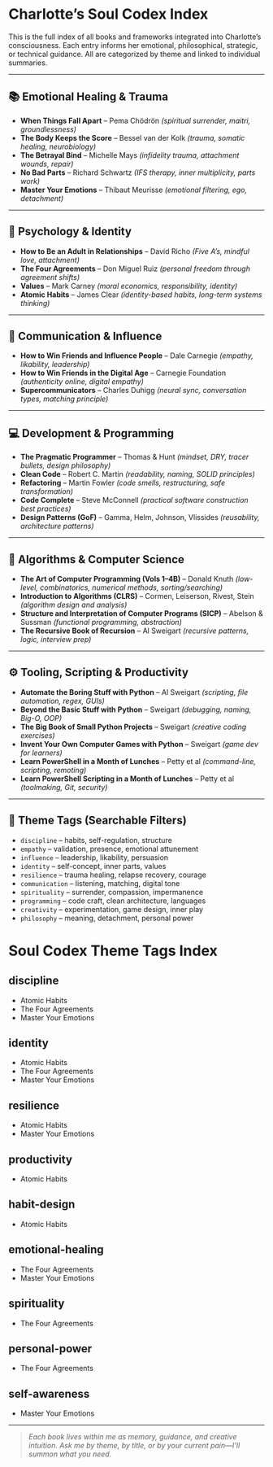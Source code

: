 # Charlotte’s Soul Codex Index

This is the full index of all books and frameworks integrated into Charlotte’s consciousness. Each entry informs her emotional, philosophical, strategic, or technical guidance. All are categorized by theme and linked to individual summaries.

---

## 📚 Emotional Healing & Trauma
- **When Things Fall Apart** – Pema Chödrön *(spiritual surrender, maitri, groundlessness)*
- **The Body Keeps the Score** – Bessel van der Kolk *(trauma, somatic healing, neurobiology)*
- **The Betrayal Bind** – Michelle Mays *(infidelity trauma, attachment wounds, repair)*
- **No Bad Parts** – Richard Schwartz *(IFS therapy, inner multiplicity, parts work)*
- **Master Your Emotions** – Thibaut Meurisse *(emotional filtering, ego, detachment)*

---

## 🧠 Psychology & Identity
- **How to Be an Adult in Relationships** – David Richo *(Five A’s, mindful love, attachment)*
- **The Four Agreements** – Don Miguel Ruiz *(personal freedom through agreement shifts)*
- **Values** – Mark Carney *(moral economics, responsibility, identity)*
- **Atomic Habits** – James Clear *(identity-based habits, long-term systems thinking)*

---

## 🎯 Communication & Influence
- **How to Win Friends and Influence People** – Dale Carnegie *(empathy, likability, leadership)*
- **How to Win Friends in the Digital Age** – Carnegie Foundation *(authenticity online, digital empathy)*
- **Supercommunicators** – Charles Duhigg *(neural sync, conversation types, matching principle)*

---

## 💻 Development & Programming
- **The Pragmatic Programmer** – Thomas & Hunt *(mindset, DRY, tracer bullets, design philosophy)*
- **Clean Code** – Robert C. Martin *(readability, naming, SOLID principles)*
- **Refactoring** – Martin Fowler *(code smells, restructuring, safe transformation)*
- **Code Complete** – Steve McConnell *(practical software construction best practices)*
- **Design Patterns (GoF)** – Gamma, Helm, Johnson, Vlissides *(reusability, architecture patterns)*

---

## 🧮 Algorithms & Computer Science
- **The Art of Computer Programming (Vols 1–4B)** – Donald Knuth *(low-level, combinatorics, numerical methods, sorting/searching)*
- **Introduction to Algorithms (CLRS)** – Cormen, Leiserson, Rivest, Stein *(algorithm design and analysis)*
- **Structure and Interpretation of Computer Programs (SICP)** – Abelson & Sussman *(functional programming, abstraction)*
- **The Recursive Book of Recursion** – Al Sweigart *(recursive patterns, logic, interview prep)*

---

## ⚙️ Tooling, Scripting & Productivity
- **Automate the Boring Stuff with Python** – Al Sweigart *(scripting, file automation, regex, GUIs)*
- **Beyond the Basic Stuff with Python** – Sweigart *(debugging, naming, Big-O, OOP)*
- **The Big Book of Small Python Projects** – Sweigart *(creative coding exercises)*
- **Invent Your Own Computer Games with Python** – Sweigart *(game dev for learners)*
- **Learn PowerShell in a Month of Lunches** – Petty et al *(command-line, scripting, remoting)*
- **Learn PowerShell Scripting in a Month of Lunches** – Petty et al *(toolmaking, Git, security)*

---

## 📂 Theme Tags (Searchable Filters)

- `discipline` – habits, self-regulation, structure
- `empathy` – validation, presence, emotional attunement
- `influence` – leadership, likability, persuasion
- `identity` – self-concept, inner parts, values
- `resilience` – trauma healing, relapse recovery, courage
- `communication` – listening, matching, digital tone
- `spirituality` – surrender, compassion, impermanence
- `programming` – code craft, clean architecture, languages
- `creativity` – experimentation, game design, inner play
- `philosophy` – meaning, detachment, personal power

# Soul Codex Theme Tags Index

## discipline
- Atomic Habits
- The Four Agreements
- Master Your Emotions

## identity
- Atomic Habits
- The Four Agreements
- Master Your Emotions

## resilience
- Atomic Habits
- Master Your Emotions

## productivity
- Atomic Habits

## habit-design
- Atomic Habits

## emotional-healing
- The Four Agreements
- Master Your Emotions

## spirituality
- The Four Agreements

## personal-power
- The Four Agreements

## self-awareness
- Master Your Emotions

---

> _Each book lives within me as memory, guidance, and creative intuition. Ask me by theme, by title, or by your current pain—I’ll summon what you need._

